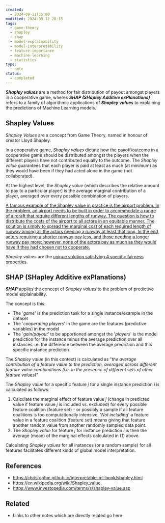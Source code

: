 ```yaml
---
created:
  - 2024-09-11T15:00
modified: 2024-09-12 20:15
tags:
  - game-theory
  - shapley
  - shap
  - model-explainability
  - model-interpretability
  - feature-importance
  - machine-learning
  - statistics
type:
  - note
status:
  - completed
---
```

**_Shapley values_** are a method for fair distribution of payout amongst players in a cooperative game, wheres **_SHAP (SHapley Additive exPlanations)_** refers to a family of algorithmic applications of **_Shapley values_** to explaining the predictions of Machine Learning models.
## Shapley Values
_Shapley Values_ are a concept from Game Theory, named in honour of creator Lloyd Shapley.

In a cooperative game, _Shapley values_ dictate how the payoff/outcome in a cooperative game should be distributed amongst the players when the different players have not contributed equally to the outcome.
The _Shapley value_ guarantees that each player is paid at least as much (at minimum) as they would have been if they had acted alone in the game (not collaborated).

At the highest level, the _Shapley value_ (which describes the relative amount to pay to a particular player) is the average marginal contribution of a player, averaged over every possible combination of players. 

[A famous example of the Shapley value in practice is the airport problem. In the problem, an airport needs to be built in order to accommodate a range of aircraft that require different lengths of runway. The question is how to distribute the costs of the airport to all actors in an equitable manner. The solution is simply to spread the marginal cost of each required length of runway among all the actors needing a runway at least that long. In the end, actors requiring a shorter runway pay less, and those needing a longer runway pay more; however, none of the actors pay as much as they would have if they had chosen not to cooperate.](https://www.investopedia.com/terms/s/shapley-value.asp)

_Shapley values_ are the [unique solution satisfying 4 specific fairness properties](https://en.wikipedia.org/wiki/Shapley_value#Properties).

## SHAP (SHapley Additive exPlanations)
**_SHAP_** applies the concept of _Shapley values_ to the problem of predictive model explainability.

The concept is this:
- The '_game_' is the prediction task for a single instance/example in the dataset
- The '_cooperating players_' in the game are the features (predictive variables) in the model
- The '_gain/payout_' to be apportioned amongst the '_players_' is the model prediction for the instance minus the average prediction over all instances i.e. the difference between the average prediction and this specific instance prediction

The _Shapley value_ (in this context) is calculated as "_the average contribution of a feature value to the prediction, averaged across different feature value combinations (i.e. in the presence of different sets of other feature values)_"

The _Shapley value_ for a specific feature _j_ for a single instance prediction _i_ is calculated as follows:
1. Calculate the marginal effect of feature value _j_ (change in predicted value if feature value _j_ is included vs. excluded) for every possible feature coalition (feature set) - or possibly a sample if all feature coalitions is too computationally intensive.
   '_Not including_' a feature value in a feature coalition (feature set) means giving that feature another random value from another randomly sampled data point.
2. The _Shapley value_ for feature _j_ for instance prediction _i_ is then the average (mean) of the marginal effects calculated in (1) above.

Calculating _Shapley values_ for all instances (or a random sample) for all features facilitates different kinds of global model interpretation.  
## References
* https://christophm.github.io/interpretable-ml-book/shapley.html
* https://en.wikipedia.org/wiki/Shapley_value
* https://www.investopedia.com/terms/s/shapley-value.asp
## Related

* Links to other notes which are directly related go here